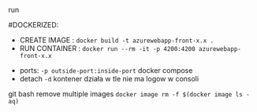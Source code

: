 run 

#DOCKERIZED:

- CREATE IMAGE : ```docker build -t azurewebapp-front-x.x .```
- RUN CONTAINER : ```docker run --rm -it -p 4200:4200 azurewebapp-front-x.x```
* ports: ```-p outside-port:inside-port``` docker compose 
* detach ```-d``` kontener działa w tle nie ma logow w consoli



git bash remove multiple images
```docker image rm -f $(docker image ls -aq)```
